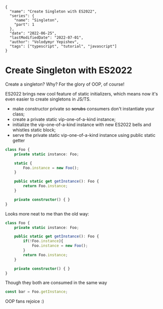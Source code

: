 ```ic-metadata
{
  "name": "Create Singleton with ES2022",
  "series": {
    "name": "Singleton",
    "part": 1
  },
  "date": "2022-06-25",
  "lastModifiedDate": "2022-07-01",
  "author": "Volodymyr Yepishev",
  "tags": ["typescript", "tutorial", "javascript"]
}
```

# Create Singleton with ES2022

Create a singleton? Why? For the glory of OOP, of course!

ES2022 brings new cool feature of static initializers, which means now it's even easier to create
singletons in JS/TS.

- make constructor private so ~~scrubs~~ consumers don't instantiate your class;
- create a private static vip-one-of-a-kind instance;
- initialize the vip-one-of-a-kind instance with new ES2022 bells and whistles static block;
- serve the private static vip-one-of-a-kind instance using public static getter

```typescript
class Foo {
    private static instance: Foo;

    static {
        Foo.instance = new Foo();
    }

    public static get getInstance(): Foo {
        return Foo.instance;
    }

    private constructor() { }
}
```

Looks more neat to me than the old way:

```typescript
class Foo {
    private static instance: Foo;

    public static get getInstance(): Foo {
        if(!Foo.instance){
            Foo.instance = new Foo();
        }
        return Foo.instance;
    }

    private constructor() { }
}
```

Though they both are consumed in the same way
```typescript
const bar = Foo.getInstance;
```

OOP fans rejoice :)